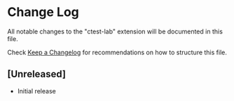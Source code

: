 # Change Log

All notable changes to the "ctest-lab" extension will be documented in this
file.

Check [Keep a Changelog](http://keepachangelog.com/) for recommendations on how
to structure this file.

## [Unreleased]

- Initial release
